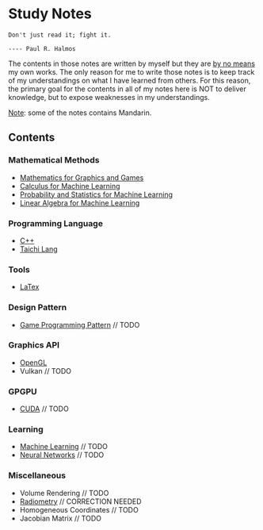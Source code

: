 # Study Notes

```
Don't just read it; fight it.
                                                                                ---- Paul R. Halmos
```

The contents in those notes are written by myself but they are <ins>by no means</ins> my own works. The only reason for me to write those notes is to keep track of my understandings on what I have learned from others. For this reason, the primary goal for the contents in all of my notes here is NOT to deliver knowledge, but to expose weaknesses in my understandings.

<ins>Note</ins>: some of the notes contains Mandarin.

## Contents

### Mathematical Methods

- [Mathematics for Graphics and Games](https://github.com/IQ404/study-notes/blob/math-for-graphics-and-games/README.md)
- [Calculus for Machine Learning](https://github.com/IQ404/study-notes/blob/calculus-for-ml/README.md)
- [Probability and Statistics for Machine Learning](https://github.com/IQ404/study-notes/blob/prob-stat-for-ml/README.md)
- [Linear Algebra for Machine Learning](https://github.com/IQ404/study-notes/blob/la-for-ml/README.md)

### Programming Language

- [C++](https://github.com/IQ404/study-notes/blob/cpp/README.md)
- [Taichi Lang](https://github.com/IQ404/study-notes/blob/taichi-lang/README.md)

### Tools

- [LaTex](https://github.com/IQ404/study-notes/blob/latex/README.md)

### Design Pattern

- [Game Programming Pattern](https://github.com/IQ404/study-notes/tree/game-programming-pattern) // TODO

### Graphics API

- [OpenGL](https://github.com/IQ404/study-notes/blob/opengl/README.md)
- Vulkan  // TODO

### GPGPU

- [CUDA](https://github.com/IQ404/study-notes/blob/cuda/README.md) // TODO

### Learning

- [Machine Learning](https://github.com/IQ404/study-notes/blob/machine-learning/README.md) // TODO
- [Neural Networks](https://github.com/IQ404/study-notes/blob/neural-networks/README.md) // TODO

### Miscellaneous

- Volume Rendering  // TODO
- [Radiometry](https://github.com/IQ404/study-notes/blob/unclassified/radiometry.md)  // CORRECTION NEEDED
- Homogeneous Coordinates  // TODO
- Jacobian Matrix  // TODO

